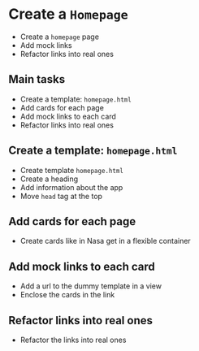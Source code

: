 # Create a `Homepage`

- Create a `homepage` page
- Add mock links
- Refactor links into real ones

## Main tasks

- Create a template: `homepage.html`
- Add cards for each page
- Add mock links to each card
- Refactor links into real ones

## Create a template: `homepage.html`

- Create template `homepage.html`
- Create a heading
- Add information about the app
- Move `head` tag at the top

## Add cards for each page

- Create cards like in Nasa get in a flexible container

## Add mock links to each card

- Add a url to the dummy template in a view
- Enclose the cards in the link

## Refactor links into real ones

- Refactor the links into real ones
